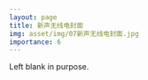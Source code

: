 ```yaml
---
layout: page
title: 新声无线电封面
img: asset/img/07新声无线电封面.jpg
importance: 6
---
```


Left blank in purpose.
